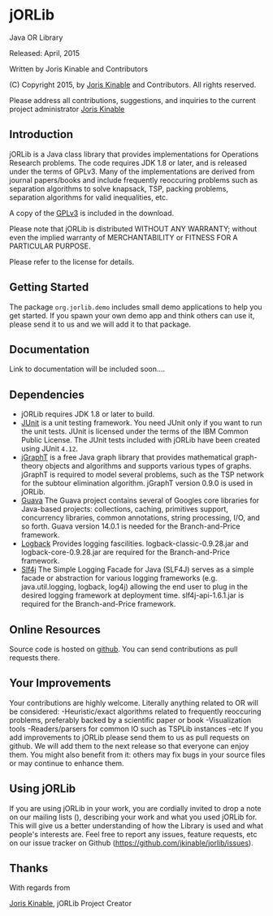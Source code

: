 # jORLib
Java OR Library

Released: April, 2015</p>

Written by Joris Kinable and Contributors

(C) Copyright 2015, by [Joris Kinable](mailto:jkinable@cs.cmu.edu) and Contributors. All rights
reserved.

Please address all contributions, suggestions, and inquiries to the current project administrator [Joris Kinable](mailto:joris.kinable@kuleuven.be)

## Introduction ##

jORLib is a Java class library that provides implementations for Operations Research problems. The code requires JDK 1.8 or later, and is released under the terms of GPLv3. Many of the implementations are derived from journal papers/books and include frequently reoccuring problems such as separation algorithms to solve knapsack, TSP, packing problems, separation algorithms for valid inequalities, etc.

A copy of the [GPLv3](LICENSE) is included in the download.

Please note that jORLib is distributed WITHOUT ANY WARRANTY; without even the implied warranty of MERCHANTABILITY or FITNESS FOR A PARTICULAR PURPOSE.

Please refer to the license for details.


## Getting Started ##

The package `org.jorlib.demo` includes small demo applications to help you get started. If you spawn your own demo app and think others can use it, please send it to us and we will add it to that package.


## Documentation ##

Link to documentation will be included soon....

## Dependencies ##

- jORLib requires JDK 1.8 or later to build.
- [JUnit](http://www.junit.org) is a unit testing framework. You need JUnit only if you want to run the unit tests.  JUnit is licensed under the terms of the IBM Common Public License.  The JUnit tests included with jORLib have been created using JUnit `4.12`.
- [jGraphT](http://jgrapht.org/) is a free Java graph library that provides mathematical graph-theory objects and algorithms and supports various types of graphs. jGraphT is required to model several problems, such as the TSP network for the subtour elimination algorithm. jGraphT version 0.9.0 is used in jORLib. 
- [Guava](https://code.google.com/p/guava-libraries/) The Guava project contains several of Googles core libraries for Java-based projects: collections, caching, primitives support, concurrency libraries, common annotations, string processing, I/O, and so forth. Guava version 14.0.1 is needed for the Branch-and-Price framework.
- [Logback](http://logback.qos.ch/) Provides logging fascilities. logback-classic-0.9.28.jar and logback-core-0.9.28.jar are required for the Branch-and-Price framework.
- [Slf4j](http://www.slf4j.org/) The Simple Logging Facade for Java (SLF4J) serves as a simple facade or abstraction for various logging frameworks (e.g. java.util.logging, logback, log4j) allowing the end user to plug in the desired logging framework at deployment time. slf4j-api-1.6.1.jar is required for the Branch-and-Price framework.

## Online Resources ##

Source code is hosted on [github](https://github.com/jkinable/jorlib). You can send contributions as pull requests there.

## Your Improvements ##
Your contributions are highly welcome. Literally anything related to OR will be considered:
-Heuristic/exact algorithms related to frequently reoccuring problems, preferably backed by a scientific paper or book
-Visualization tools
-Readers/parsers for common IO such as TSPLib instances
-etc
If you add improvements to jORLib please send them to us as pull requests on github. We will add them to the next release so that everyone can enjoy them. You might also benefit from it: others may fix bugs in your source files or may continue to enhance them.

## Using jORLib ##
If you are using jORLib in your work, you are cordially invited to drop a note on our mailing lists (), describing your work and what you used jORLib for. This will give us a better understanding of how the Library is used and what people\'s interests are. Feel free to report any issues, feature requests, etc on our issue tracker on Github (https://github.com/jkinable/jorlib/issues).

## Thanks ##

With regards from

[Joris Kinable](mailto:jkinable@cs.cmu.edu), jORLib Project Creator

